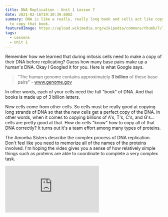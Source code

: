 ```yaml
---
title: DNA Replication - Unit 1 Lesson 7
date: 2021-02-16T19:30:39.608Z
summary: DNA is like a really, really long book and cells act like copy machines
  to copy that book.
featuredImage: https://upload.wikimedia.org/wikipedia/commons/thumb/7/70/DNA_replication_split.svg/320px-DNA_replication_split.svg.png
tags:
  - Lessons
  - Unit 1
---
```

Remember how we learned that during mitosis cells need to make a copy of their DNA before replicating? Guess how many base pairs make up a human's DNA. Okay I Googled it for you. Here is what Google says.

> "The human genome contains approximately **3 billion** of these base pairs" - www.genome.gov

In other words, each of your cells need the full "book" of DNA. And that books is made up of 3 billion letters. 

New cells come from other cells. So cells must be really good at copying long strands of DNA so that the new cells get a perfect copy of the DNA. In other words, when it comes to copying billions of A's, T's, C's, and G's... cells are pretty good at that. How do cells "know" how to copy all of that DNA correctly? It turns out it's a team effort among many types of proteins.

The Amoeba Sisters describe the complex process of DNA replication. Don't feel like you need to memorize all of the names of the proteins involved. I'm hoping the video gives you a sense of how relatively simple things such as proteins are able to coordinate to complete a very complex task.

<div class="youtube-container"><iframe class="responsive-iframe" src="https://www.youtube.com/embed/Qqe4thU-os8" frameborder="0" allow="accelerometer; autoplay; clipboard-write; encrypted-media; gyroscope; picture-in-picture" allowfullscreen></iframe></div>